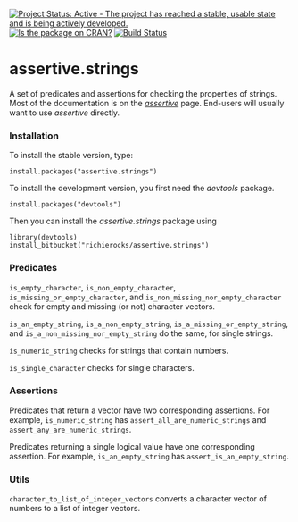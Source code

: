 [![Project Status: Active - The project has reached a stable, usable state and is being actively developed.](http://www.repostatus.org/badges/0.1.0/active.svg)](http://www.repostatus.org/#active)
[![Is the package on CRAN?](http://www.r-pkg.org/badges/version/assertive.strings)](http://www.r-pkg.org/pkg/assertive.strings)
[![Build Status](https://semaphoreci.com/api/v1/projects/bb88f300-f875-4509-9b78-3c8d3c013eb1/635209/badge.svg)](https://semaphoreci.com/richierocks/assertive-strings)

# assertive.strings

A set of predicates and assertions for checking the properties of strings.  Most of the documentation is on the *[assertive](https://bitbucket.org/richierocks/assertive)* page.  End-users will usually want to use *assertive* directly.


### Installation

To install the stable version, type:

```{r}
install.packages("assertive.strings")
```

To install the development version, you first need the *devtools* package.

```{r}
install.packages("devtools")
```

Then you can install the *assertive.strings* package using

```{r}
library(devtools)
install_bitbucket("richierocks/assertive.strings")
```

### Predicates

`is_empty_character`, `is_non_empty_character`, `is_missing_or_empty_character`, and `is_non_missing_nor_empty_character` check for empty and missing (or not) character vectors.

`is_an_empty_string`, `is_a_non_empty_string`, `is_a_missing_or_empty_string`, and `is_a_non_missing_nor_empty_string` do the same, for single strings.

`is_numeric_string` checks for strings that contain numbers.

`is_single_character` checks for single characters.

### Assertions

Predicates that return a vector have two corresponding assertions.  For example,
`is_numeric_string` has `assert_all_are_numeric_strings` and `assert_any_are_numeric_strings`.

Predicates returning a single logical value have one corresponding assertion.
For example, `is_an_empty_string` has `assert_is_an_empty_string`.

### Utils

`character_to_list_of_integer_vectors` converts a character vector of numbers to a list of integer vectors.